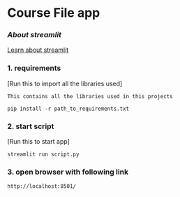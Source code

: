 # Course File app

### _About streamlit_

[Learn about streamlit](https://streamlit.io/)

### 1. **requirements**

[Run this to import all the libraries used]

`This contains all the libraries used in this projects`

```terminal
pip install -r path_to_requirements.txt
```

### 2. **start script**

[Run this to start app]

```terminal
streamlit run script.py
```

### 3. **open browser with following link**

```
http://localhost:8501/
```
